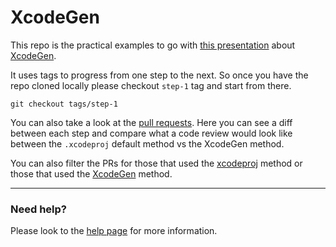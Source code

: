 # XcodeGen

This repo is the practical examples to go with [this presentation](https://speakerdeck.com/steprescott/xcodegen) about [XcodeGen](https://github.com/yonaskolb/XcodeGen).

It uses tags to progress from one step to the next. So once you have the repo cloned locally please checkout `step-1` tag and start from there.

`git checkout tags/step-1`

You can also take a look at the [pull requests](https://github.com/steprescott/XcodeGen/pulls). Here you can see a diff between each step and compare what a code review would look like between the `.xcodeproj` default method vs the XcodeGen method.

You can also filter the PRs for those that used the [xcodeproj](https://github.com/steprescott/XcodeGen/pulls?q=is%3Aopen+is%3Apr+label%3Axcodeproj) method or those that used the [XcodeGen](https://github.com/steprescott/XcodeGen/pulls?q=is%3Aopen+is%3Apr+label%3AXcodeGen) method.

---

### Need help?
Please look to the [help page](Docs/HELP.md) for more information.
